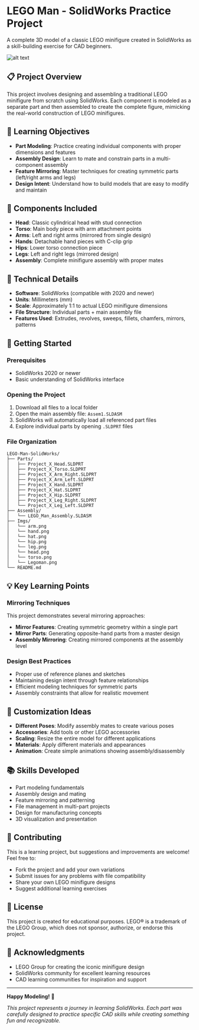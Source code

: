 # LEGO Man - SolidWorks Practice Project

A complete 3D model of a classic LEGO minifigure created in SolidWorks as a skill-building exercise for CAD beginners.

![alt text]([http://url/to/img.png](https://github.com/ayeshakhtar209/Project_X_LegoMan/blob/main/Imgs/Legoman.png))

## 📋 Project Overview

This project involves designing and assembling a traditional LEGO minifigure from scratch using SolidWorks. Each component is modeled as a separate part and then assembled to create the complete figure, mimicking the real-world construction of LEGO minifigures.

## 🎯 Learning Objectives

- **Part Modeling**: Practice creating individual components with proper dimensions and features
- **Assembly Design**: Learn to mate and constrain parts in a multi-component assembly
- **Feature Mirroring**: Master techniques for creating symmetric parts (left/right arms and legs)
- **Design Intent**: Understand how to build models that are easy to modify and maintain

## 🔧 Components Included

- **Head**: Classic cylindrical head with stud connection
- **Torso**: Main body piece with arm attachment points
- **Arms**: Left and right arms (mirrored from single design)
- **Hands**: Detachable hand pieces with C-clip grip
- **Hips**: Lower torso connection piece
- **Legs**: Left and right legs (mirrored design)
- **Assembly**: Complete minifigure assembly with proper mates

## 📐 Technical Details

- **Software**: SolidWorks (compatible with 2020 and newer)
- **Units**: Millimeters (mm)
- **Scale**: Approximately 1:1 to actual LEGO minifigure dimensions
- **File Structure**: Individual parts + main assembly file
- **Features Used**: Extrudes, revolves, sweeps, fillets, chamfers, mirrors, patterns

## 🚀 Getting Started

### Prerequisites
- SolidWorks 2020 or newer
- Basic understanding of SolidWorks interface

### Opening the Project
1. Download all files to a local folder
2. Open the main assembly file: `Assem1.SLDASM`
3. SolidWorks will automatically load all referenced part files
4. Explore individual parts by opening `.SLDPRT` files

### File Organization
```
LEGO-Man-SolidWorks/
├── Parts/
│   ├── Project_X_Head.SLDPRT
│   ├── Project_X_Torso.SLDPRT
│   ├── Project_X_Arm_Right.SLDPRT
│   ├── Project_X_Arm_Left.SLDPRT
│   ├── Project_X_Hand.SLDPRT
│   ├── Project_X_Hat.SLDPRT
│   ├── Project_X_Hip.SLDPRT
│   ├── Project_X_Leg_Right.SLDPRT
│   └── Project_X_Leg_Left.SLDPRT
├── Assembly/
│   └── LEGO_Man_Assembly.SLDASM
├── Imgs/
│   └── arm.png
│   └── hand.png
│   └── hat.png
│   └── hip.png
│   └── leg.png
│   └── head.png
│   └── torso.png
│   └── Legoman.png
└── README.md
```

## 💡 Key Learning Points

### Mirroring Techniques
This project demonstrates several mirroring approaches:
- **Mirror Features**: Creating symmetric geometry within a single part
- **Mirror Parts**: Generating opposite-hand parts from a master design
- **Assembly Mirroring**: Creating mirrored components at the assembly level

### Design Best Practices
- Proper use of reference planes and sketches
- Maintaining design intent through feature relationships
- Efficient modeling techniques for symmetric parts
- Assembly constraints that allow for realistic movement

## 🎨 Customization Ideas

- **Different Poses**: Modify assembly mates to create various poses
- **Accessories**: Add tools or other LEGO accessories
- **Scaling**: Resize the entire model for different applications
- **Materials**: Apply different materials and appearances
- **Animation**: Create simple animations showing assembly/disassembly

## 📚 Skills Developed

- Part modeling fundamentals
- Assembly design and mating
- Feature mirroring and patterning
- File management in multi-part projects
- Design for manufacturing concepts
- 3D visualization and presentation

## 🤝 Contributing

This is a learning project, but suggestions and improvements are welcome! Feel free to:
- Fork the project and add your own variations
- Submit issues for any problems with file compatibility
- Share your own LEGO minifigure designs
- Suggest additional learning exercises

## 📄 License

This project is created for educational purposes. LEGO® is a trademark of the LEGO Group, which does not sponsor, authorize, or endorse this project.

## 🙏 Acknowledgments

- LEGO Group for creating the iconic minifigure design
- SolidWorks community for excellent learning resources
- CAD learning communities for inspiration and support

---

**Happy Modeling!** 🚀

*This project represents a journey in learning SolidWorks. Each part was carefully designed to practice specific CAD skills while creating something fun and recognizable.*
